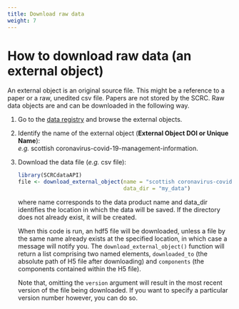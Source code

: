 ```yaml
---
title: Download raw data
weight: 7
---
```


# How to download raw data (an external object)

An external object is an original source file. This might be a reference to a paper or a raw, unedited csv file. Papers are not stored by the SCRC. Raw data objects are and can be downloaded in the following way.

1. Go to the [data registry](https://data.scrc.uk/) and browse the external objects.

2. Identify the name of the external object (**External Object DOI or Unique Name**):
<br> *e.g.* scottish coronavirus-covid-19-management-information.

3. Download the data file (*e.g.* csv file):

   ``` R
   library(SCRCdataAPI)
   file <- download_external_object(name = "scottish coronavirus-covid-19-management-information",
                                    data_dir = "my_data")
   ```

   where name corresponds to the data product name and data_dir identifies the location in which the data will be saved. If the directory does not already exist, it will be created.

   When this code is run, an hdf5 file will be downloaded, unless a file by the same name already exists at the specified location, in which case a message will notify you. The `download_external_object()` function will return a list comprising two named elements, `downloaded_to` (the absolute path of H5 file after downloading) and `components` (the components contained within the H5 file).

   Note that, omitting the `version` argument will result in the most recent version of the file being downloaded. If you want to specify a particular version number however, you can do so.
